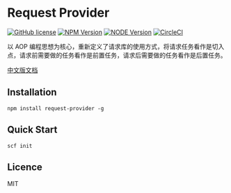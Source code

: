 # Request Provider

[![GitHub license](https://img.shields.io/badge/license-MIT-blue.svg)](./LICENSE)
[![NPM Version](https://img.shields.io/npm/v/request-provider.svg?style=flat)](https://www.npmjs.com/package/request-provider)
[![NODE Version](https://img.shields.io/node/v/request-provider.svg)](https://www.npmjs.com/package/request-provider)
[![CircleCI](https://circleci.com/gh/Lighting-Jack/request-provider/tree/master.svg?style=svg)](https://circleci.com/gh/Lighting-Jack/request-provider/tree/master)

以 AOP 编程思想为核心，重新定义了请求库的使用方式，将请求任务看作是切入点，请求前需要做的任务看作是前置任务，请求后需要做的任务看作是后置任务。

[中文版文档](./README.md)

## Installation

```
npm install request-provider -g
```

## Quick Start

```
scf init
```

## Licence

MIT
